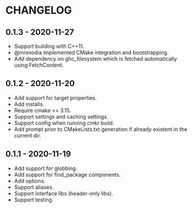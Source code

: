 # CHANGELOG

## 0.1.3 - 2020-11-27
- Support building with C++11.
- @mrexodia implemented CMake integration and bootstrapping.
- Add dependency on ghc_filesystem which is fetched automatically using FetchContent.

## 0.1.2 - 2020-11-20
- Add support for target properties.
- Add installs.
- Require cmake >= 3.15.
- Support settings and caching settings.
- Support config when running cmkr build.
- Add prompt prior to CMakeLists.txt generation if already existent in the current dir.

## 0.1.1 - 2020-11-19
- Add support for globbing.
- Add support for find_package components.
- Add options.
- Support aliases.
- Support interface libs (header-only libs).
- Support testing.